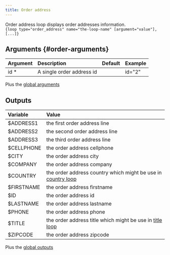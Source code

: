```yaml
---
title: Order address
---
```


Order address loop displays order addresses information.   
`{loop type="order_address" name="the-loop-name" [argument="value"], [...]}`

## Arguments {#order-arguments}

| Argument | Description                | Default | Example |
|----------|:---------------------------|:-------:|:--------|
| id *     | A single order address id  |         | id="2"  |

Plus the [global arguments](./global_arguments) 

## Outputs

| Variable   | Value                                                                     |
|:-----------|:--------------------------------------------------------------------------|
| $ADDRESS1  | the first order address line                                              | 
| $ADDRESS2  | the second order address line                                             |
| $ADDRESS3  | the third order address line                                              |
| $CELLPHONE | the order address cellphone                                               |
| $CITY      | the order address city                                                    |
| $COMPANY   | the order address company                                                 |
| $COUNTRY   | the order address country which might be use in [country loop](./Country) |
| $FIRSTNAME | the order address firstname                                               |
| $ID        | the order address id                                                      |
| $LASTNAME  | the order address lastname                                                |
| $PHONE     | the order address phone                                                   |
| $TITLE     | the order address title which might be use in [title loop](./Title)       |
| $ZIPCODE   | the order address zipcode                                                 |


Plus the [global outputs](./global_outputs)
